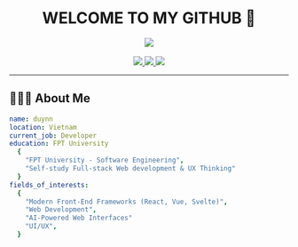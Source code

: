 # <div align="center">WELCOME TO MY GITHUB 📝</div>

<div align="center">
  <img src="https://media4.giphy.com/media/v1.Y2lkPTc5MGI3NjExcDN6cmdvdmZxZ3lxaDJld210dHY5NzgzZHJqNWEwMDJ6d212ZzNjdSZlcD12MV9pbnRlcm5hbF9naWZfYnlfaWQmY3Q9dHM/ZDTbix65Me1YDNLDF3/giphy.gif"/>
  <br></br>
</div>

<div align="center">
  <a href="https://www.facebook.com/duy15022004">
    <img src="https://img.shields.io/badge/Facebook-%231877F2.svg?style=for-the-badge&logo=Facebook&logoColor=white"/>
  </a>
  <a href="mailto:nguyenngocduyy152@gmail.com">
    <img src="https://img.shields.io/badge/Gmail-D14836?style=for-the-badge&logo=gmail&logoColor=white"/>
  </a>
  <a href="https://github.com/duyNN152">
    <img src="https://img.shields.io/badge/github-%23121011.svg?style=for-the-badge&logo=github&logoColor=white"/>
  </a>
</div>

---

## 👨🏻‍💻 About Me
```yaml
name: duynn
location: Vietnam
current_job: Developer
education: FPT University
  {
    "FPT University - Software Engineering",
    "Self-study Full-stack Web development & UX Thinking"
  }
fields_of_interests:
  {
    "Modern Front-End Frameworks (React, Vue, Svelte)",
    "Web Development",
    "AI-Powered Web Interfaces"
    "UI/UX",
  }
```
